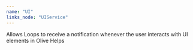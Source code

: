 ```yaml
---
name: "UI"
links_node: "UIService"
---
```

Allows Loops to receive a notification whenever the user interacts with UI elements in Olive Helps
